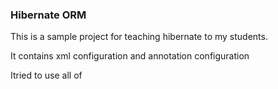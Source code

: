 ### Hibernate ORM
This is a sample project for teaching hibernate to my students.

It contains xml configuration and annotation configuration

Itried to use all of 

